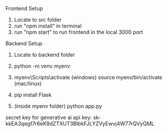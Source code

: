 Frontend Setup

1) Locate to src folder
2) run "npm install" in terminal
3) run "npm start" to run frontend in the local 3000 port 


Backend Setup

1) Locate to backend folder

2) python -m venv myenv

3) myenv\Scripts\activate (windows)
   source myenv/bin/activate (mac/linux)

4) pip install Flask

5) (inside myenv folder) python app.py

secret key for generative ai api key: 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
